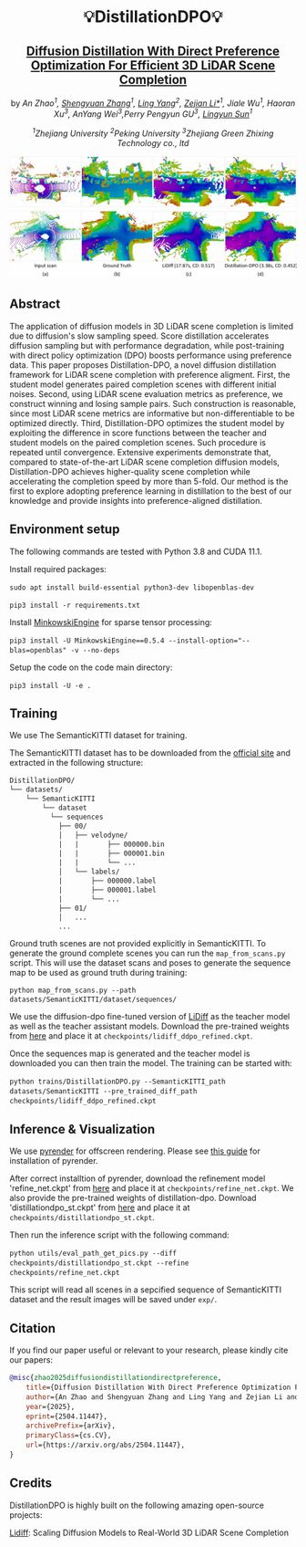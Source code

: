 <div align="center">

# 💡**DistillationDPO**💡
## **[Diffusion Distillation With Direct Preference Optimization For Efficient 3D LiDAR Scene Completion](#)**

by *An Zhao<sup>1</sup>, [Shengyuan Zhang](https://github.com/SYZhang0805)<sup>1</sup>, [Ling Yang](https://github.com/YangLing0818)<sup>2</sup>, [Zejian Li*](https://zejianli.github.io/)<sup>1</sup>, Jiale Wu<sup>1</sup>, Haoran Xu<sup>3</sup>, AnYang Wei<sup>3</sup>,Perry Pengyun GU<sup>3</sup>, [Lingyun Sun](https://person.zju.edu.cn/sly)<sup>1</sup>*

*<sup>1</sup>Zhejiang University <sup>2</sup>Peking University <sup>3</sup>Zhejiang Green Zhixing Technology co., ltd*

![](./pics/teaser.png)

</div>

## **Abstract**

The application of diffusion models in 3D LiDAR scene completion is limited due to diffusion's slow sampling speed. 
Score distillation accelerates diffusion sampling but with performance degradation, while post-training with direct policy optimization (DPO) boosts performance using preference data.
This paper proposes Distillation-DPO, a novel diffusion distillation framework for LiDAR scene completion with preference aligment.
First, the student model generates paired completion scenes with different initial noises.
Second, using LiDAR scene evaluation metrics as preference, we construct winning and losing sample pairs. 
Such construction is reasonable, since most LiDAR scene metrics are informative but non-differentiable to be optimized directly.
Third, Distillation-DPO optimizes the student model by exploiting the difference in score functions between the teacher and student models on the paired completion scenes.
Such procedure is repeated until convergence.
Extensive experiments demonstrate that, compared to state-of-the-art LiDAR scene completion diffusion models, Distillation-DPO achieves higher-quality scene completion while accelerating the completion speed by more than 5-fold.
Our method is the first to explore adopting preference learning in distillation to the best of our knowledge and provide insights into preference-aligned distillation.

## **Environment setup**

The following commands are tested with Python 3.8 and CUDA 11.1.

Install required packages:

`sudo apt install build-essential python3-dev libopenblas-dev`

`pip3 install -r requirements.txt`

Install [MinkowskiEngine](https://github.com/NVIDIA/MinkowskiEngine) for sparse tensor processing:

`pip3 install -U MinkowskiEngine==0.5.4 --install-option="--blas=openblas" -v --no-deps`

Setup the code on the code main directory:

`pip3 install -U -e .`

## **Training**

We use The SemanticKITTI dataset for training.

The SemanticKITTI dataset has to be downloaded from the [official site](http://www.semantic-kitti.org/dataset.html#download) and extracted in the following structure:

```
DistillationDPO/
└── datasets/
    └── SemanticKITTI
        └── dataset
          └── sequences
            ├── 00/
            │   ├── velodyne/
            |   |       ├── 000000.bin
            |   |       ├── 000001.bin
            |   |       └── ...
            │   └── labels/
            |       ├── 000000.label
            |       ├── 000001.label
            |       └── ...
            ├── 01/
            │   ...
            ...
```

Ground truth scenes are not provided explicitly in SemanticKITTI. To generate the ground complete scenes you can run the `map_from_scans.py` script. This will use the dataset scans and poses to generate the sequence map to be used as ground truth during training:

```
python map_from_scans.py --path datasets/SemanticKITTI/dataset/sequences/
```

We use the diffusion-dpo fine-tuned version of [LiDiff](https://github.com/PRBonn/LiDiff) as the teacher model as well as the teacher assistant models. Download the pre-trained weights from [here](https://drive.google.com/drive/folders/1z7Iq6nPDZXtASUDP8R8sqhUAvVfRqKQH?usp=sharing) and place it at `checkpoints/lidiff_ddpo_refined.ckpt`.

Once the sequences map is generated and the teacher model is downloaded you can then train the model. The training can be started with:

`python trains/DistillationDPO.py --SemanticKITTI_path datasets/SemanticKITTI --pre_trained_diff_path checkpoints/lidiff_ddpo_refined.ckpt`

## **Inference & Visualization**

We use [pyrender](https://github.com/mmatl/pyrender) for offscreen rendering. Please see [this guide](https://pyrender.readthedocs.io/en/latest/install/index.html#osmesa) for installation of pyrender.

After correct installtion of pyrender, download the refinement model 'refine_net.ckpt' from [here](https://drive.google.com/drive/folders/1z7Iq6nPDZXtASUDP8R8sqhUAvVfRqKQH?usp=sharing) and place it at `checkpoints/refine_net.ckpt`. We also provide the pre-trained weights of distillation-dpo. Download 'distillationdpo_st.ckpt' from [here](https://drive.google.com/drive/folders/1z7Iq6nPDZXtASUDP8R8sqhUAvVfRqKQH?usp=sharing) and place it at `checkpoints/distillationdpo_st.ckpt`.

Then run the inference script with the following command:

`python utils/eval_path_get_pics.py --diff checkpoints/distillationdpo_st.ckpt --refine checkpoints/refine_net.ckpt` 

This script will read all scenes in a sepcified sequence of SemanticKITTI dataset and the result images will be saved under `exp/`. 

## **Citation**

If you find our paper useful or relevant to your research, please kindly cite our papers:

```bibtex
@misc{zhao2025diffusiondistillationdirectpreference,
    title={Diffusion Distillation With Direct Preference Optimization For Efficient 3D LiDAR Scene Completion}, 
    author={An Zhao and Shengyuan Zhang and Ling Yang and Zejian Li and Jiale Wu and Haoran Xu and AnYang Wei and Perry Pengyun GU and Lingyun Sun},
    year={2025},
    eprint={2504.11447},
    archivePrefix={arXiv},
    primaryClass={cs.CV},
    url={https://arxiv.org/abs/2504.11447}, 
}
```

## **Credits**

DistillationDPO is highly built on the following amazing open-source projects:

[Lidiff](https://github.com/PRBonn/LiDiff): Scaling Diffusion Models to Real-World 3D LiDAR Scene Completion
